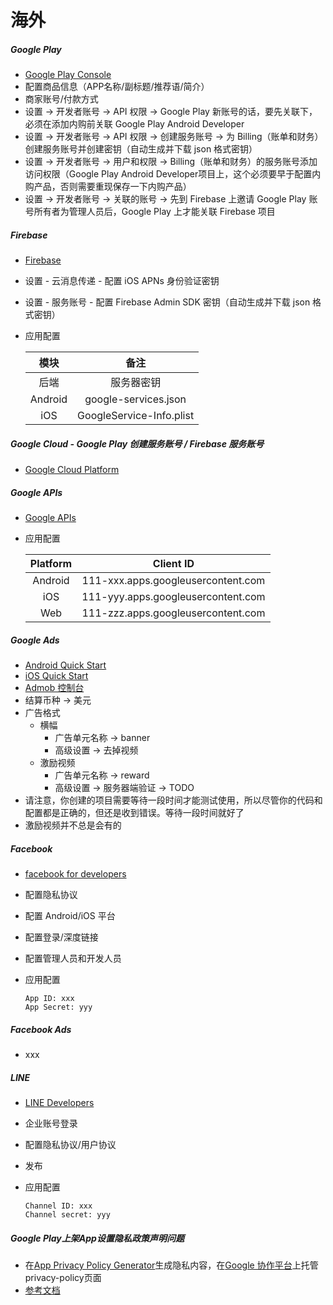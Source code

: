 # 海外

##### Google Play

* [Google Play Console](https://play.google.com/apps/publish)
* 配置商品信息（APP名称/副标题/推荐语/简介）
* 商家账号/付款方式
* 设置 -> 开发者账号 -> API 权限 -> Google Play 新账号的话，要先关联下，必须在添加内购前关联 Google Play Android Developer
* 设置 -> 开发者账号 -> API 权限 -> 创建服务账号 -> 为 Billing（账单和财务） 创建服务账号并创建密钥（自动生成并下载 json 格式密钥）
* 设置 -> 开发者账号 -> 用户和权限 -> Billing（账单和财务）的服务账号添加访问权限（Google Play Android Developer项目上，这个必须要早于配置内购产品，否则需要重现保存一下内购产品）
* 设置 -> 开发者账号 -> 关联的账号 -> 先到 Firebase 上邀请 Google Play 账号所有者为管理人员后，Google Play 上才能关联 Firebase 项目

##### Firebase

* [Firebase](https://console.firebase.google.com/)
* 设置 - 云消息传递 - 配置 iOS APNs 身份验证密钥
* 设置 - 服务账号 - 配置 Firebase Admin SDK 密钥（自动生成并下载 json 格式密钥）
* 应用配置

    |模块|备注|
    |:---:|:---:|
    |后端|服务器密钥|
    |Android|google-services.json|
    |iOS|GoogleService-Info.plist|

##### Google Cloud - Google Play 创建服务账号 / Firebase 服务账号

* [Google Cloud Platform](https://console.cloud.google.com/)

##### Google APIs

* [Google APIs](https://console.developers.google.com/)
* 应用配置

    |Platform|Client ID|
    |:---:|:---:|
    |Android|111-xxx.apps.googleusercontent.com|
    |iOS|111-yyy.apps.googleusercontent.com|
    |Web|111-zzz.apps.googleusercontent.com|

##### Google Ads

* [Android Quick Start](https://developers.google.com/admob/android/quick-start)
* [iOS Quick Start](https://developers.google.com/admob/ios/quick-start)
* [Admob 控制台](https://admob.google.com/home/?utm_source=firebase&utm_medium=et&utm_campaign=firebase-docs&utm_content=2017Q1)
* 结算币种 -> 美元
* 广告格式
    * 横幅
        * 广告单元名称 -> banner
        * 高级设置 -> 去掉视频
    * 激励视频
        * 广告单元名称 -> reward
        * 高级设置 -> 服务器端验证 -> TODO
* 请注意，你创建的项目需要等待一段时间才能测试使用，所以尽管你的代码和配置都是正确的，但还是收到错误。等待一段时间就好了
* 激励视频并不总是会有的

##### Facebook

* [facebook for developers](https://developers.facebook.com/apps/)
* 配置隐私协议
* 配置 Android/iOS 平台
* 配置登录/深度链接
* 配置管理人员和开发人员
* 应用配置

    ```
    App ID: xxx
    App Secret: yyy
    ```

##### Facebook Ads

* xxx

##### LINE

* [LINE Developers](https://developers.line.biz/)
* 企业账号登录
* 配置隐私协议/用户协议
* 发布
* 应用配置

    ```
    Channel ID: xxx
    Channel secret: yyy
    ```

##### Google Play上架App设置隐私政策声明问题

* 在[App Privacy Policy Generator](https://app-privacy-policy-generator.firebaseapp.com/)生成隐私内容，在[Google 协作平台](https://sites.google.com/site?pli=1)上托管privacy-policy页面
* [参考文档](http://javaexception.com/archives/33)
